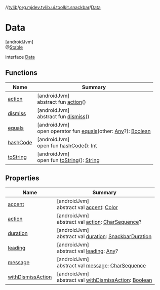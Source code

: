 //[tvlib](../../../index.md)/[org.mjdev.tvlib.ui.toolkit.snackbar](../index.md)/[Data](index.md)

# Data

[androidJvm]\
@[Stable](https://developer.android.com/reference/kotlin/androidx/compose/runtime/Stable.html)

interface [Data](index.md)

## Functions

| Name | Summary |
|---|---|
| [action](action.md) | [androidJvm]<br>abstract fun [action](action.md)() |
| [dismiss](dismiss.md) | [androidJvm]<br>abstract fun [dismiss](dismiss.md)() |
| [equals](../../org.mjdev.tvlib.webscrapper.select/-element-not-found-exception/index.md#585090901%2FFunctions%2F-1596939238) | [androidJvm]<br>open operator fun [equals](../../org.mjdev.tvlib.webscrapper.select/-element-not-found-exception/index.md#585090901%2FFunctions%2F-1596939238)(other: [Any](https://kotlinlang.org/api/latest/jvm/stdlib/kotlin/-any/index.html)?): [Boolean](https://kotlinlang.org/api/latest/jvm/stdlib/kotlin/-boolean/index.html) |
| [hashCode](../../org.mjdev.tvlib.webscrapper.select/-element-not-found-exception/index.md#1794629105%2FFunctions%2F-1596939238) | [androidJvm]<br>open fun [hashCode](../../org.mjdev.tvlib.webscrapper.select/-element-not-found-exception/index.md#1794629105%2FFunctions%2F-1596939238)(): [Int](https://kotlinlang.org/api/latest/jvm/stdlib/kotlin/-int/index.html) |
| [toString](../../org.mjdev.tvlib.webscrapper.select/-element-not-found-exception/index.md#1616463040%2FFunctions%2F-1596939238) | [androidJvm]<br>open fun [toString](../../org.mjdev.tvlib.webscrapper.select/-element-not-found-exception/index.md#1616463040%2FFunctions%2F-1596939238)(): [String](https://kotlinlang.org/api/latest/jvm/stdlib/kotlin/-string/index.html) |

## Properties

| Name | Summary |
|---|---|
| [accent](accent.md) | [androidJvm]<br>abstract val [accent](accent.md): [Color](https://developer.android.com/reference/kotlin/androidx/compose/ui/graphics/Color.html) |
| [action](action.md) | [androidJvm]<br>abstract val [action](action.md): [CharSequence](https://kotlinlang.org/api/latest/jvm/stdlib/kotlin/-char-sequence/index.html)? |
| [duration](duration.md) | [androidJvm]<br>abstract val [duration](duration.md): [SnackbarDuration](../-snackbar-duration/index.md) |
| [leading](leading.md) | [androidJvm]<br>abstract val [leading](leading.md): [Any](https://kotlinlang.org/api/latest/jvm/stdlib/kotlin/-any/index.html)? |
| [message](message.md) | [androidJvm]<br>abstract val [message](message.md): [CharSequence](https://kotlinlang.org/api/latest/jvm/stdlib/kotlin/-char-sequence/index.html) |
| [withDismissAction](with-dismiss-action.md) | [androidJvm]<br>abstract val [withDismissAction](with-dismiss-action.md): [Boolean](https://kotlinlang.org/api/latest/jvm/stdlib/kotlin/-boolean/index.html) |

